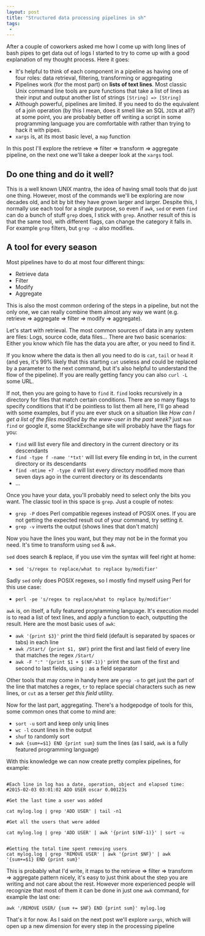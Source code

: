 ```yaml
---
layout: post
title: "Structured data processing pipelines in sh"
tags:
 -
---
```


After a couple of coworkers asked me how I come up with long lines of bash
pipes to get data out of logs I started to try to come up with a good
explanation of my thought process. Here it goes:

- It's helpful to think of each component in a pipeline as having one of four
   roles: data retrieval, filtering, transforming or aggregating
- Pipelines work (for the most part) on **lists of text lines**. Most classic
   Unix command line tools are pure functions that take a list of lines as
   their input and output another list of strings `[String] => [String]`
- Although powerful, pipelines are limited. If you need to do the equivalent
   of a join operation (by this I mean, does it smell like an SQL `JOIN` at
   all?) at some point, you are probably better off writing a script in some
   programming language you are comfortable with rather than trying to hack it
   with pipes.
- `xargs` is, at its most basic level, a `map` function

In this post I'll explore the retrieve =\> filter =\> transform =\> aggregate
pipeline, on the next one we'll take a deeper look at the `xargs` tool.

Do one thing and do it well?
----------------------------

This is a well known UNIX mantra, the idea of having small tools that do just
one thing. However, most of the commands we'll be exploring are now decades
old, and bit by bit they have grown larger and larger. Despite this,
I normally use each tool for a single purpose, so even if `awk`, `sed` or even
`find` can do a bunch of stuff `grep` does, I stick with `grep`. Another
result of this is that the same tool, with different flags, can change the
category it falls in. For example `grep` filters, but `grep -o` also modifies.

A tool for every season
-----------------------

Most pipelines have to do at most four different things:

- Retrieve data
- Filter
- Modify
- Aggregate

This is also the most common ordering of the steps in a pipeline, but not the
only one, we can really combine them almost any way we want (e.g. retrieve =\>
aggregate =\> filter =\> modify =\> aggregate).

Let's start with retrieval. The most common sources of data in any system
are files: Logs, source code, data files... There are two basic scenarios:
Either you know which file has the data you are after, or you need to find it.

If you know where the data is then all you need to do is `cat`, `tail` or
`head` it (and yes, it's 99% likely that this starting `cat` useless and could
be replaced by a parameter to the next command, but it's also helpful to
understand the flow of the pipeline). If you are really getting fancy you can
also `curl -L` some URL.

If not, then you are going to have to `find` it. `find` looks recursively in
a directory for files that match certain conditions. There are so many flags
to specify conditions that it'd be pointless to list them all here, I'll go
ahead with some examples, but if you are ever stuck on a situation like *How
can I get a list of the files modified by the www-user in the past week?* just
`man find` or google it, some StackExchange site will probably have the flags
for you:

- `find` will list every file and directory in the current directory or its
   descendants
- `find -type f -name '*txt'` will list every file ending in txt, in the
   current directory or its descendants
- `find -mtime +7 -type d` will list every directory modified more than seven
   days ago in the current directory or its descendants
- ...

Once you have your data, you'll probably need to select only the bits you
want. The classic tool in this space is `grep`. Just a couple of notes:

- `grep -P` does Perl compatible regexes instead of POSIX ones. If you are not
   getting the expected result out of your command, try setting it.
- `grep -v` inverts the output (shows lines that don't match)

Now you have the lines you want, but they may not be in the format you need.
It's time to transform using `sed` & `awk`.

`sed` does search & replace, if you use vim the syntax will feel right at
home:

- `sed 's/regex to replace/what to replace by/modifier'`

Sadly `sed` only does POSIX regexes, so I mostly find myself using Perl for
this use case:

- `perl -pe 's/regex to replace/what to replace by/modifier'`

`awk` is, on itself, a fully featured programming language. It's execution
model is to read a list of text lines, and apply a function to each,
outputting the result. Here are the most basic uses of `awk`:

- `awk '{print $3}'` print the third field (default is separated by spaces or
   tabs) in each line
- `awk /Start/ {print $1, $NF}` print the first and last field of every line
   that matches the regex `/Start/`
- `awk -F ":" '{print $1 + $(NF-1)}'` print the sum of the first and second to
   last fields, using `:` as a field separator

Other tools that may come in handy here are `grep -o` to get just the part of
the line that matches a regex, `tr` to replace special characters such as new
lines, or `cut` as a terser *get this field* utility.

Now for the last part, aggregating. There's a hodgepodge of tools for this,
some common ones that come to mind are:

- `sort -u` sort and keep only uniq lines
- `wc -l` count lines in the output
- `shuf` to randomly sort
- `awk {sum+=$1} END {print sum}` sum the lines (as I said, `awk` is a fully
   featured programming language)

With this knowledge we can now create pretty complex pipelines, for example:

~~~~ {.bash}

#Each line in log has a date, operation, object and elapsed time:
#2015-02-03 03:01:02 ADD USER oscar 0.00123s 

#Get the last time a user was added

cat mylog.log | grep 'ADD USER' | tail -n1

#Get all the users that were added

cat mylog.log | grep 'ADD USER' | awk '{print $(NF-1)}' | sort -u


#Getting the total time spent removing users
cat mylog.log | grep 'REMOVE USER' | awk '{print $NF}' | awk '{sum+=$1} END {print sum}'
~~~~

This is probably what I'd write, it maps to the retrieve =\> filter =\>
transform =\> aggregate pattern nicely, it's easy to just think about the step
you are writing and not care about the rest. However more experienced people
will recognize that most of them it can be done in just one `awk` command, for
example the last one:

~~~~ {.bash}
awk '/REMOVE USER/ {sum += $NF} END {print sum}' mylog.log
~~~~

That's it for now. As I said on the next post we'll explore `xargs`, which
will open up a new dimension for every step in the processing pipeline
